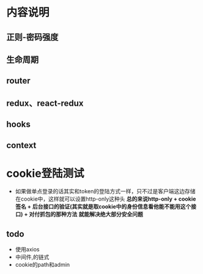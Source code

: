 # 内容说明
## 正则-密码强度
## 生命周期
## router
## redux、react-redux
## hooks
## context
# cookie登陆测试
+   如果做单点登录的话其实和token的登陆方式一样，只不过是客户端这边存储在cookie中，这样就可以设置http-only这种头
**总的来说http-only + cookie签名 + 后台接口的验证(其实就是取cookie中的身份信息看他能不能用这个接口) + 对付抓包的那种方法**
**就能解决绝大部分安全问题**


## todo
+   使用axios
+   中间件,的链式
+   cookie的path和admin
<!-- +   现在是两个组件，跳转两个路由：能不能把老师和学生组件合并；这个就更简单了懒得写了：
    1.  首先如果组件合并，那么就是登陆之后跳转相同的路由，然后请求相同的接口。
    2.  后台就根据cookie的身份派发对应的数据 -->
<!-- +   设置httponly -->
<!-- +   cookie签名是如何比对的 -->
<!-- +   如何知道用户更改了cookie -->